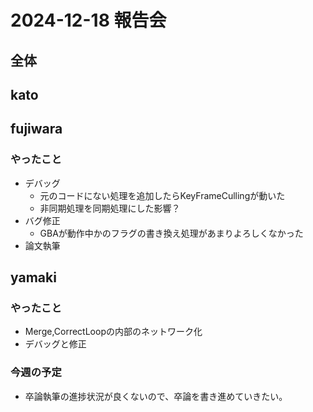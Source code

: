 # 2024-12-18 報告会

## 全体

## kato

## fujiwara

### やったこと

- デバッグ
  - 元のコードにない処理を追加したらKeyFrameCullingが動いた
  - 非同期処理を同期処理にした影響？
- バグ修正
  - GBAが動作中かのフラグの書き換え処理があまりよろしくなかった
- 論文執筆

## yamaki

### やったこと

- Merge,CorrectLoopの内部のネットワーク化
- デバッグと修正

### 今週の予定

- 卒論執筆の進捗状況が良くないので、卒論を書き進めていきたい。
